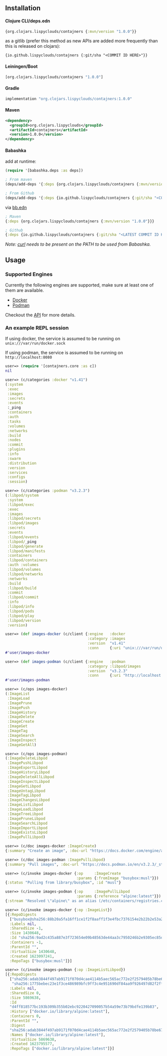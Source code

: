 ## Installation

#### Clojure CLI/deps.edn
```clojure
{org.clojars.lispyclouds/contajners {:mvn/version "1.0.0"}}
```
as a gitlib (prefer this method as new APIs are added more frequently than this is released on clojars):
```
{io.github.lispyclouds/contajners {:git/sha "<COMMIT ID HERE>"}}
```

#### Leiningen/Boot
```clojure
[org.clojars.lispyclouds/contajners "1.0.0"]
```

#### Gradle
```groovy
implementation "org.clojars.lispyclouds/contajners:1.0.0"
```

#### Maven
```xml
<dependency>
  <groupId>org.clojars.lispyclouds</groupId>
  <artifactId>contajners</artifactId>
  <version>1.0.0</version>
</dependency>
```

#### Babashka
add at runtime:

```clojure
(require '[babashka.deps :as deps])

; From maven
(deps/add-deps '{:deps {org.clojars.lispyclouds/contajners {:mvn/version "1.0.0"}}})

; From Github
(deps/add-deps '{:deps {io.github.lispyclouds/contajners {:git/sha "<COMMIT ID HERE>"}}})
```

via [bb.edn](https://book.babashka.org/#_bb_edn)

```clojure
; Maven
{:deps {org.clojars.lispyclouds/contajners {:mvn/version "1.0.0"}}}

; Github
{:deps {io.github.lispyclouds/contajners {:git/sha "<LATEST COMMIT ID HERE>"}}}
```

*Note: [curl](https://curl.se/download.html) needs to be present on the PATH to be used from Babashka.*

## Usage

### Supported Engines

Currently the following engines are supported, make sure at least one of them are available.
- [Docker](https://www.docker.com/)
- [Podman](https://podman.io/)

Checkout the [API](/doc/001-api.md) for more details.

### An example REPL session

If using docker, the service is assumed to be running on `unix:///var/run/docker.sock`

If using podman, the service is assumed to be running on `http://localhost:8080`

```clojure
user=> (require '[contajners.core :as c])
nil

user=> (c/categories :docker "v1.41")
(:system
 :exec
 :images
 :secrets
 :events
 :_ping
 :containers
 :auth
 :tasks
 :volumes
 :networks
 :build
 :nodes
 :commit
 :plugins
 :info
 :swarm
 :distribution
 :version
 :services
 :configs
 :session)

user=> (c/categories :podman "v3.2.3")
(:libpod/system
 :system
 :libpod/exec
 :exec
 :images
 :libpod/secrets
 :libpod/images
 :secrets
 :events
 :libpod/events
 :libpod/_ping
 :libpod/generate
 :libpod/manifests
 :containers
 :libpod/containers
 :auth :volumes
 :libpod/volumes
 :libpod/networks
 :networks
 :build
 :libpod/build
 :commit
 :libpod/commit
 :info
 :libpod/info
 :libpod/pods
 :libpod/play
 :libpod/version
 :version)

user=> (def images-docker (c/client {:engine   :docker
                                     :category :images
                                     :version  "v1.41"
                                     :conn     {:uri "unix:///var/run/docker.sock"}}))
#'user/images-docker

user=> (def images-podman (c/client {:engine   :podman
                                     :category :libpod/images
                                     :version  "v3.2.3"
                                     :conn     {:uri "http://localhost:8080"}}))
#'user/images-podman

user=> (c/ops images-docker)
(:ImageList
 :ImageLoad
 :ImagePrune
 :ImagePush
 :ImageHistory
 :ImageDelete
 :ImageCreate
 :ImageGet
 :ImageTag
 :ImageSearch
 :ImageInspect
 :ImageGetAll)

user=> (c/ops images-podman)
(:ImageDeleteLibpod
 :ImagePushLibpod
 :ImageExportLibpod
 :ImageHistoryLibpod
 :ImageDeleteAllLibpod
 :ImageInspectLibpod
 :ImageGetLibpod
 :ImageUntagLibpod
 :ImageTagLibpod
 :ImageChangesLibpod
 :ImageListLibpod
 :ImageLoadLibpod
 :ImageTreeLibpod
 :ImagePruneLibpod
 :ImageSearchLibpod
 :ImageImportLibpod
 :ImageExistsLibpod
 :ImagePullLibpod)

user=> (c/doc images-docker :ImageCreate)
{:summary "Create an image", :doc-url "https://docs.docker.com/engine/api/v1.41/#operation/ImageCreate"}

user=> (c/doc images-podman :ImagePullLibpod)
{:summary "Pull images", :doc-url "https://docs.podman.io/en/v3.2.3/_static/api.html#operation/ImagePullLibpod"}

user=> (c/invoke images-docker {:op     :ImageCreate
                                :params {:fromImage "busybox:musl"}})
{:status "Pulling from library/busybox", :id "musl"}

user=> (c/invoke images-podman {:op     :ImagePullLibpod
                                :params {:reference "alpine:latest"}})
{:stream "Resolved \"alpine\" as an alias (/etc/containers/registries.conf.d/000-shortnames.conf)\n"}

user=> (c/invoke images-docker {:op :ImageList})
[{:RepoDigests
  ["busybox@sha256:88b20a5fa16ff1ce1f2f8aaff1f3e4fbc7376154e2b22b2e53a2b80e48169694"],
  :Labels nil,
  :SharedSize -1,
  :Size 1430648,
  :Id "sha256:9ad2c435a887e3f723654e09b48563de44aa3c7950246b2e9305ec85dd3422db",
  :Containers -1,
  :ParentId "",
  :VirtualSize 1430648,
  :Created 1623097241,
  :RepoTags ["busybox:musl"]}]

user=> (c/invoke images-podman {:op :ImageListLibpod})
[{:RepoDigests
  ["sha256:adab3844f497ab9171f070d4cae4114b5aec565ac772e2f2579405b78be67c96"
   "sha256:1775bebec23e1f3ce486989bfc9ff3c4e951690df84aa9f926497d82f2ffca9d"],
  :Labels nil,
  :SharedSize 0,
  :Size 5869638,
  :Id
  "d4ff818577bc193b309b355b02ebc9220427090057b54a59e73b79bdfe139b83",
  :History ["docker.io/library/alpine:latest"],
  :Containers 0,
  :ParentId "",
  :Digest
  "sha256:adab3844f497ab9171f070d4cae4114b5aec565ac772e2f2579405b78be67c96",
  :Names ["docker.io/library/alpine:latest"],
  :VirtualSize 5869638,
  :Created 1623795577,
  :RepoTags ["docker.io/library/alpine:latest"]}]
```
